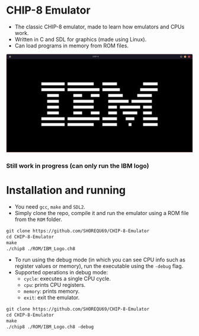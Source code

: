 # CHIP-8 Emulator
- The classic CHIP-8 emulator, made to learn how emulators and CPUs work.
- Written in C and SDL for graphics (made using Linux).
- Can load programs in memory from ROM files. 

![image info](./assets/chip8.png)
### Still work in progress (can only run the IBM logo)

# Installation and running

- You need `gcc`, `make` and `SDL2`.
- Simply clone the repo, compile it and run the emulator using a ROM file from the `ROM` folder.

```
git clone https://github.com/SHOREQU69/CHIP-8-Emulator
cd CHIP-8-Emulator
make
./chip8 ./ROM/IBM_Logo.ch8
```

- To run using the debug mode (in which you can see CPU info such as register values or memory), run the
executable using the `-debug` flag.
- Supported operations in debug mode:
    - `cycle`: executes a single CPU cycle.  
    - `cpu`: prints CPU registers.  
    - `memory`: prints memory.  
    - `exit`: exit the emulator.  

```
git clone https://github.com/SHOREQU69/CHIP-8-Emulator
cd CHIP-8-Emulator
make
./chip8 ./ROM/IBM_Logo.ch8 -debug
```
